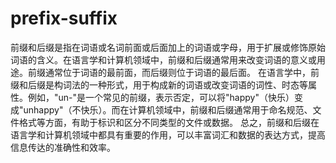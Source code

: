 # prefix-suffix
前缀和后缀是指在词语或名词前面或后面加上的词语或字母，用于扩展或修饰原始词语的含义。在语言学和计算机领域中，前缀和后缀通常用来改变词语的意义或用途。前缀通常位于词语的最前面，而后缀则位于词语的最后面。  在语言学中，前缀和后缀是构词法的一种形式，用于构成新的词语或改变词语的词性、时态等属性。例如，"un-"是一个常见的前缀，表示否定，可以将"happy"（快乐）变成"unhappy"（不快乐）。而在计算机领域中，前缀和后缀通常用于命名规范、文件格式等方面，有助于标识和区分不同类型的文件或数据。  总之，前缀和后缀在语言学和计算机领域中都具有重要的作用，可以丰富词汇和数据的表达方式，提高信息传达的准确性和效率。
